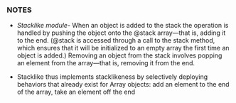 ### NOTES

* _Stacklike module_- When an object is added to the stack the operation is handled by pushing the
object onto the @stack array—that is, adding it to the end. (@stack is accessed
through a call to the stack method, which ensures that it will be initialized to an
empty array the first time an object is added.) Removing an object from the stack 
involves popping an element from the array—that is, removing it from the end.

* Stacklike thus implements stacklikeness by selectively deploying
behaviors that already exist for Array objects: add an element to the end of the array,
take an element off the end